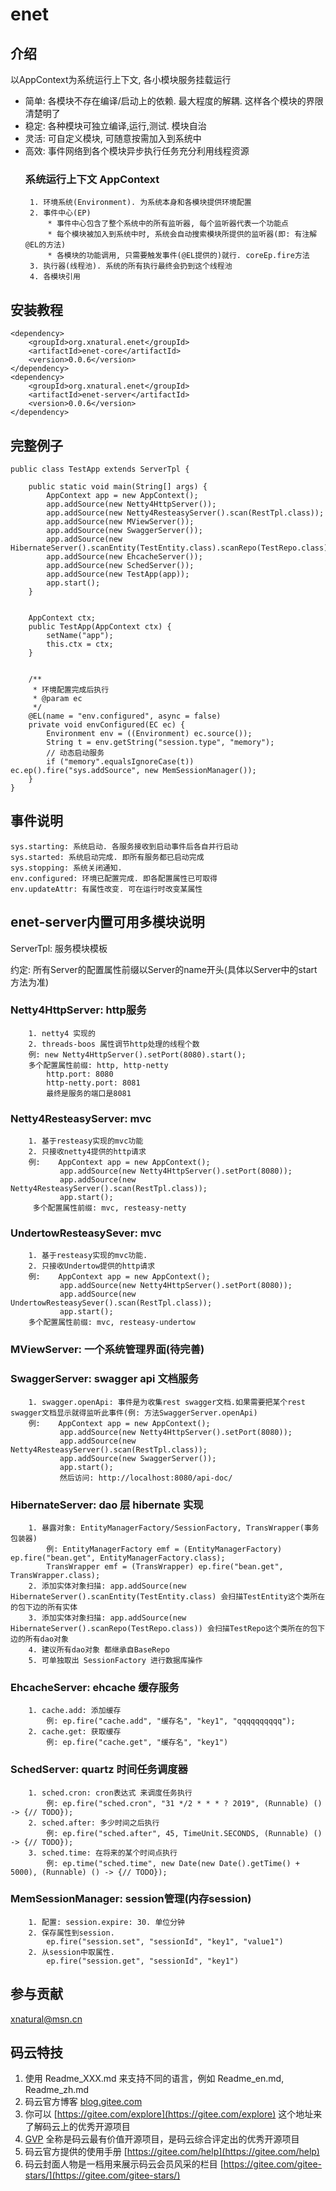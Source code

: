 # enet

## 介绍
 以AppContext为系统运行上下文, 各小模块服务挂载运行
 
 * 简单: 各模块不存在编译/启动上的依赖. 最大程度的解耦. 这样各个模块的界限清楚明了
 * 稳定: 各种模块可独立编译,运行,测试. 模块自治
 * 灵活: 可自定义模块, 可随意按需加入到系统中
 * 高效: 事件网络到各个模块异步执行任务充分利用线程资源
    ### 系统运行上下文 AppContext
        1. 环境系统(Environment). 为系统本身和各模块提供环境配置
        2. 事件中心(EP)
            * 事件中心包含了整个系统中的所有监听器, 每个监听器代表一个功能点
            * 每个模块被加入到系统中时, 系统会自动搜索模块所提供的监听器(即: 有注解@EL的方法)
            * 各模块的功能调用, 只需要触发事件(@EL提供的)就行. coreEp.fire方法
        3. 执行器(线程池). 系统的所有执行最终会扔到这个线程池
        4. 各模块引用


## 安装教程
```
<dependency>
    <groupId>org.xnatural.enet</groupId>
    <artifactId>enet-core</artifactId>
    <version>0.0.6</version>
</dependency>
<dependency>
    <groupId>org.xnatural.enet</groupId>
    <artifactId>enet-server</artifactId>
    <version>0.0.6</version>
</dependency>
```

## 完整例子
```
public class TestApp extends ServerTpl {

    public static void main(String[] args) {
        AppContext app = new AppContext();
        app.addSource(new Netty4HttpServer());
        app.addSource(new Netty4ResteasyServer().scan(RestTpl.class));
        app.addSource(new MViewServer());
        app.addSource(new SwaggerServer());
        app.addSource(new HibernateServer().scanEntity(TestEntity.class).scanRepo(TestRepo.class));
        app.addSource(new EhcacheServer());
        app.addSource(new SchedServer());
        app.addSource(new TestApp(app));
        app.start();
    }


    AppContext ctx;
    public TestApp(AppContext ctx) {
        setName("app");
        this.ctx = ctx;
    }


    /**
     * 环境配置完成后执行
     * @param ec
     */
    @EL(name = "env.configured", async = false)
    private void envConfigured(EC ec) {
        Environment env = ((Environment) ec.source());
        String t = env.getString("session.type", "memory");
        // 动态启动服务
        if ("memory".equalsIgnoreCase(t)) ec.ep().fire("sys.addSource", new MemSessionManager());
    }
}

```

## 事件说明
    sys.starting: 系统启动. 各服务接收到启动事件后各自并行启动
    sys.started: 系统启动完成. 即所有服务都已启动完成
    sys.stopping: 系统关闭通知.
    env.configured: 环境已配置完成. 即各配置属性已可取得
    env.updateAttr: 有属性改变. 可在运行时改变某属性


## enet-server内置可用多模块说明
ServerTpl: 服务模块模板

约定: 所有Server的配置属性前缀以Server的name开头(具体以Server中的start方法为准)
  
   ### Netty4HttpServer: http服务
        1. netty4 实现的
        2. threads-boos 属性调节http处理的线程个数
        例: new Netty4HttpServer().setPort(8080).start();
        多个配置属性前缀: http, http-netty
            http.port: 8080
            http-netty.port: 8081
            最终是服务的端口是8081
        
   ### Netty4ResteasyServer: mvc
        1. 基于resteasy实现的mvc功能
        2. 只接收netty4提供的http请求
        例:    AppContext app = new AppContext();
               app.addSource(new Netty4HttpServer().setPort(8080));
               app.addSource(new Netty4ResteasyServer().scan(RestTpl.class));
               app.start();
         多个配置属性前缀: mvc, resteasy-netty
               
   ### UndertowResteasySever: mvc
        1. 基于resteasy实现的mvc功能.
        2. 只接收Undertow提供的http请求
        例:    AppContext app = new AppContext();
               app.addSource(new Netty4HttpServer().setPort(8080));
               app.addSource(new UndertowResteasySever().scan(RestTpl.class));
               app.start();
        多个配置属性前缀: mvc, resteasy-undertow
        
   ### MViewServer: 一个系统管理界面(待完善)
   
   ### SwaggerServer: swagger api 文档服务
        1. swagger.openApi: 事件是为收集rest swagger文档.如果需要把某个rest swagger文档显示就得监听此事件(例: 方法SwaggerServer.openApi)
        例:    AppContext app = new AppContext();
               app.addSource(new Netty4HttpServer().setPort(8080));
               app.addSource(new Netty4ResteasyServer().scan(RestTpl.class));
               app.addSource(new SwaggerServer());
               app.start();
               然后访问: http://localhost:8080/api-doc/
               
   ### HibernateServer: dao 层 hibernate 实现
        1. 暴露对象: EntityManagerFactory/SessionFactory, TransWrapper(事务包装器)
            例: EntityManagerFactory emf = (EntityManagerFactory) ep.fire("bean.get", EntityManagerFactory.class);
            TransWrapper emf = (TransWrapper) ep.fire("bean.get", TransWrapper.class);
        2. 添加实体对象扫描: app.addSource(new HibernateServer().scanEntity(TestEntity.class) 会扫描TestEntity这个类所在的包下边的所有实体
        3. 添加实体对象扫描: app.addSource(new HibernateServer().scanRepo(TestRepo.class)) 会扫描TestRepo这个类所在的包下边的所有dao对象
        4. 建议所有dao对象 都继承自BaseRepo
        5. 可单独取出 SessionFactory 进行数据库操作
            
   ### EhcacheServer: ehcache 缓存服务
        1. cache.add: 添加缓存
            例: ep.fire("cache.add", "缓存名", "key1", "qqqqqqqqqq");
        2. cache.get: 获取缓存
            例: ep.fire("cache.get", "缓存名", "key1")

   ### SchedServer: quartz 时间任务调度器
        1. sched.cron: cron表达式 来调度任务执行
            例: ep.fire("sched.cron", "31 */2 * * * ? 2019", (Runnable) () -> {// TODO});
        2. sched.after: 多少时间之后执行
            例: ep.fire("sched.after", 45, TimeUnit.SECONDS, (Runnable) () -> {// TODO});
        3. sched.time: 在将来的某个时间点执行
            例: ep.time("sched.time", new Date(new Date().getTime() + 5000), (Runnable) () -> {// TODO});
            
   ### MemSessionManager: session管理(内存session)
        1. 配置: session.expire: 30. 单位分钟
        2. 保存属性到session. 
            ep.fire("session.set", "sessionId", "key1", "value1")
        2. 从session中取属性. 
            ep.fire("session.get", "sessionId", "key1")

## 参与贡献

xnatural@msn.cn


## 码云特技

1. 使用 Readme\_XXX.md 来支持不同的语言，例如 Readme\_en.md, Readme\_zh.md
2. 码云官方博客 [blog.gitee.com](https://blog.gitee.com)
3. 你可以 [https://gitee.com/explore](https://gitee.com/explore) 这个地址来了解码云上的优秀开源项目
4. [GVP](https://gitee.com/gvp) 全称是码云最有价值开源项目，是码云综合评定出的优秀开源项目
5. 码云官方提供的使用手册 [https://gitee.com/help](https://gitee.com/help)
6. 码云封面人物是一档用来展示码云会员风采的栏目 [https://gitee.com/gitee-stars/](https://gitee.com/gitee-stars/)